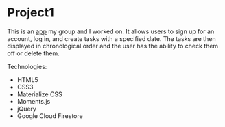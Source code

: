 # Project1

This is an [app](https://rasenin.github.io/Project1) my group and I worked on. It allows users to sign up for an account, log in, and create tasks with a specified date. The tasks are then displayed in chronological order and the user has the ability to check them off or delete them.

Technologies:
* HTML5
* CSS3
* Materialize CSS
* Moments.js
* jQuery
* Google Cloud Firestore
